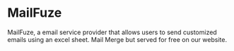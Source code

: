 # MailFuze
MailFuze, a email service provider that allows users to send customized emails using an excel sheet. Mail Merge but served for free on our website.
